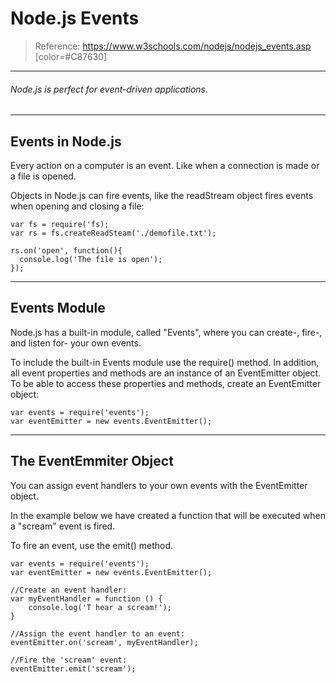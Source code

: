 # Node.js Events

> Reference: https://www.w3schools.com/nodejs/nodejs_events.asp
> [color=#C87630]

---

###### Node.js is perfect for event-driven applications.

---

## Events in Node.js

Every action on a computer is an event. Like when a connection is made or a file is opened.

Objects in Node.js can fire events, like the readStream object fires events when opening and closing a file:

```=javascript
var fs = require('fs);
var rs = fs.createReadSteam('./demofile.txt');

rs.on('open', function(){
  console.log('The file is open');
});
```

---

## Events Module

Node.js has a built-in module, called "Events", where you can create-, fire-, and listen for- your own events.

To include the built-in Events module use the require() method. In addition, all event properties and methods are an instance of an EventEmitter object. To be able to access these properties and methods, create an EventEmitter object:

```=javascript
var events = require('events');
var eventEmitter = new events.EventEmitter();
```

---

## The EventEmmiter Object

You can assign event handlers to your own events with the EventEmitter object.

In the example below we have created a function that will be executed when a "scream" event is fired.

To fire an event, use the emit() method.

```=javascript
var events = require('events');
var eventEmitter = new events.EventEmitter();

//Create an event handler:
var myEventHandler = function () {
    console.log('T hear a scream!');
}

//Assign the event handler to an event:
eventEmitter.on('scream', myEventHandler);

//Fire the 'scream' event:
eventEmitter.emit('scream');
```